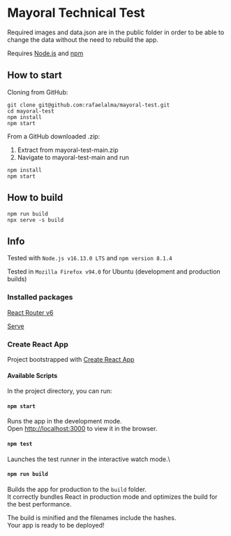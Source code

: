 # Mayoral Technical Test

Required images and data.json are in the public folder in order to be able to change the data without the need to rebuild the app.

Requires [Node.js](https://nodejs.org/en/) and [npm](https://www.npmjs.com/)

## How to start

Cloning from GitHub:

```
git clone git@github.com:rafaelalma/mayoral-test.git
cd mayoral-test
npm install
npm start
```

From a GitHub downloaded .zip:

1. Extract from mayoral-test-main.zip
2. Navigate to mayoral-test-main and run

```
npm install
npm start
```

## How to build

```
npm run build
npx serve -s build
```

## Info

Tested with `Node.js v16.13.0 LTS` and `npm version 8.1.4`

Tested in `Mozilla Firefox v94.0` for Ubuntu (development and production builds)

### Installed packages

[React Router v6](https://reactrouter.com/)

[Serve](https://www.npmjs.com/package/serve)

### Create React App

Project bootstrapped with [Create React App](https://github.com/facebook/create-react-app)

#### Available Scripts

In the project directory, you can run:

#### `npm start`

Runs the app in the development mode.\
Open [http://localhost:3000](http://localhost:3000) to view it in the browser.

#### `npm test`

Launches the test runner in the interactive watch mode.\

#### `npm run build`

Builds the app for production to the `build` folder.\
It correctly bundles React in production mode and optimizes the build for the best performance.

The build is minified and the filenames include the hashes.\
Your app is ready to be deployed!
